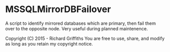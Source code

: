 # MSSQLMirrorDBFailover
A script to identify mirrored databases which are primary, then fail them over to the opposite node.  Very useful during planned maintenence.

Copyright (C) 2015 - Richard Griffiths 
You are free to use, share, and modify as long as you retain my copyright notice.
